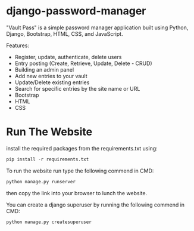 # django-password-manager


"Vault Pass" is a simple password manager application built using Python, Django, Bootstrap, HTML, CSS, and JavaScript.


Features:

  - Register, update, authenticate, delete users
  - Entry posting (Create, Retrieve, Update, Delete - CRUD)
  - Building an admin panel
  - Add new entries to your vault
  - Update/Delete existing entries
  - Search for specific entries by the site name or URL
  - Bootstrap
  - HTML
  - CSS


# Run The Website

install the required packages from the requirements.txt using:
```python
pip install -r requirements.txt
```
To run the website run type the following commend in CMD: 
```python
python manage.py runserver
```
then copy the link into your browser to lunch the website.
<br/>

You can create a django superuser by running the following commend in CMD:
```python
python manage.py createsuperuser
```

